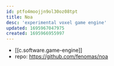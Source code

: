 ```yaml
---
id: ptfo4moojjn9ol30oz08tpt
title: Noa
desc: 'experimental voxel game engine'
updated: 1695967047975
created: 1695966955997
---
```


- [[c.software.game-engine]]
- repo: https://github.com/fenomas/noa